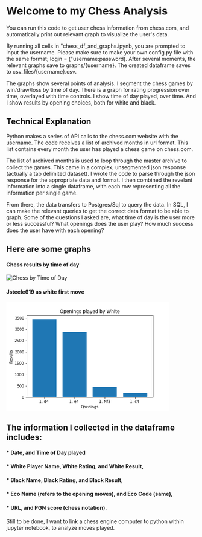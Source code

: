 <h1>Welcome to my Chess Analysis</h1>

You can run this code to get user chess information from chess.com, and automatically print out relevant graph to visualize the user's data.

<p1> By running all cells in "chess_df_and_graphs.ipynb, you are prompted to input the username. Please make sure to make your own config.py file with the same format; login = ("username:password). After several moments, the relevant graphs save to graphs/{username}. The created dataframe saves to csv_files/{username}.csv.</p1>

<p1> The graphs show several points of analysis. I segment the chess games by win/draw/loss by time of day. There is a graph for rating progression over time, overlayed with time controls. I show time of day played, over time. And I show results by opening choices, both for white and black. </p1>
  
<h2> Technical Explanation </h2>

<p1> Python makes a series of API calls to the chess.com website with the username. The code receives a list of archived months in url format. This list contains every month the user has played a chess game on chess.com.</p1>
  
<p1> The list of archived months is used to loop through the master archive to collect the games. This came in a complex, unsegmented json response (actually a tab delimited dataset). I wrote the code to parse through the json response for the appropriate data and format. I then combined the revelant information into a single dataframe, with each row representing all the information per single game.</p1>

<p1> From there, the data transfers to Postgres/Sql to query the data. In SQL, I can make the relevant queries to get the correct data format to be able to graph. Some of the questions I asked are, what time of day is the user more or less successful? What openings does the user play? How much success does the user have with each opening?</p1>

## Here are some graphs

#### Chess results by time of day
![Chess by Time of Day](/graphs/jsteele619/time_based/comparison_of_time__of_day.png)

#### Jsteele619 as white first move
![First Move](graphs/jsteele619/openings/jsteele619_as_white_openings.png)

 
<h2> The information I collected in the dataframe includes: </h2>
  
<h4> * Date, and Time of Day played </h4>
 <h4> * White Player Name, White Rating, and White Result, </h4>
 <h4> * Black Name, Black Rating, and Black Result, </h4>
<h4>  * Eco Name (refers to the opening moves), and Eco Code (same), </h4>
 <h4>  * URL, and PGN score (chess notation). </h4>
 
<p1> Still to be done, I want to link a chess engine computer to python within jupyter notebook, to analyze moves played. </p1>
